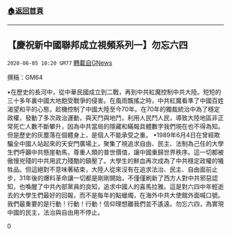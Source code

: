###  [:house:返回首頁](https://github.com/ourhimalayas/txt)
---

## 【慶祝新中國聯邦成立視頻系列一】勿忘六四
`2020-06-05 10:20 GM77` [轉載自GNews](https://gnews.org/zh-hant/223477/)

撰稿：GM64



•在歷史的長河中，從中華民國成立到二戰，再到中共紅魔控制中共大陸。短短的三十多年裏中國大地飽受戰爭的侵害。在風雨飄搖之時，中共紅魔看準了中國百姓渴望和平的心態，趁機控制了中國大陸至今70年。在70年的獨裁統治中為了穩定政權，發動了多次政治運動，與天鬥與地鬥，利用人民鬥人民，導致大陸地區非正常死亡人數不斷攀升，因為中共當局的隱藏和瞞報具體數字我們現在也不得為知。但是歷史的灰塵落在個體身上，是個人不能承受之重。
•1989年6月4日在曾經欺騙全中國人站起來的天安門廣場上，聚集了視追求自由、民主、法制為己任的大學生們呼籲中共懸崖勒馬，尊重人類的普世價值，讓中國重歸世界秩序。這一切都被傲慢兇殘的中共用武力殘酷的鎮壓了。大學生的鮮血再次成為了中共穩定政權的犧牲品。但這絕對不意味著結束，大陸人從來沒有在追求法治、民主、自由面前止步，31年後的爆料革命讓一切都是剛剛開始，不僅僅刷新了西方人對中共邪惡認知，也喚醒了中共內部黨員的良知，追求中國人的喜馬拉雅。這是對六四中年輕逝去的大學生們最好的回報，而不是每年的點蠟燭，在海外中共大使館外面喊口號。我們最重要的是行動！行動！行動！信仰理想離我們並不遙遠。勿忘六四，為實現中國的民主，法治與自由用不停止。

0
